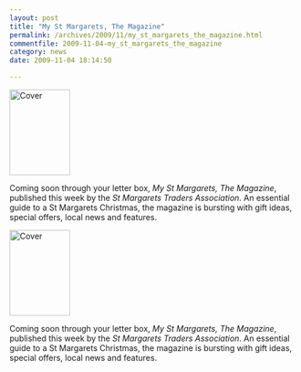```yaml
---
layout: post
title: "My St Margarets, The Magazine"
permalink: /archives/2009/11/my_st_margarets_the_magazine.html
commentfile: 2009-11-04-my_st_margarets_the_magazine
category: news
date: 2009-11-04 18:14:50

---
```


<a href="/assets/images/2009/StMargarets_cover.jpg"><img src="/assets/images/2009/StMargarets_cover-thumb.jpg" width="106" height="150" alt="Cover" class="photo right" /></a>

Coming soon through your letter box, *My St Margarets, The Magazine*, published this week by the *St Margarets Traders Association*. An essential guide to a St Margarets Christmas, the magazine is bursting with gift ideas, special offers, local news and features.

<a href="/assets/images/2009/StMargarets_cover.jpg"><img src="/assets/images/2009/StMargarets_cover-thumb.jpg" width="106" height="150" alt="Cover" class="photo right" /></a>

Coming soon through your letter box, *My St Margarets, The Magazine*, published this week by the *St Margarets Traders Association*. An essential guide to a St Margarets Christmas, the magazine is bursting with gift ideas, special offers, local news and features.

